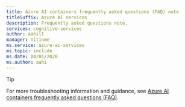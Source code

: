 ```yaml
---
title: Azure AI containers frequently asked questions (FAQ) note
titleSuffix: Azure AI services
description: Frequently asked questions note.
services: cognitive-services
author: aahill
manager: nitinme
ms.service: azure-ai-services
ms.topic: include
ms.date: 04/01/2020
ms.author: aahi
---
```


> [!TIP]
> For more troubleshooting information and guidance, see [Azure AI containers frequently asked questions (FAQ)](../container-faq.yml).
